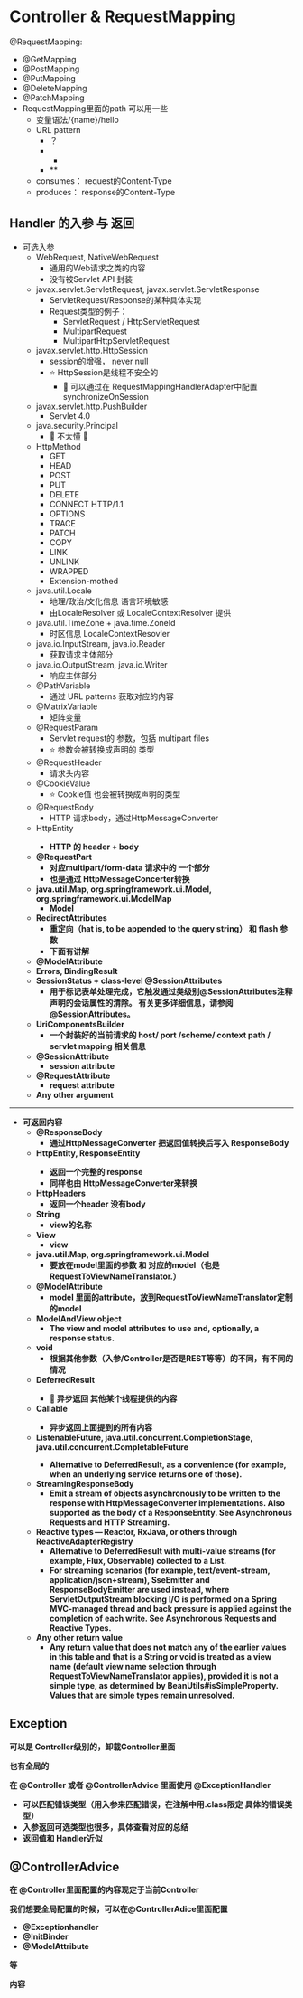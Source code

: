 # Controller & RequestMapping

@RequestMapping:
- @GetMapping
- @PostMapping
- @PutMapping
- @DeleteMapping
- @PatchMapping
- RequestMapping里面的path 可以用一些
  - 变量语法/{name}/hello
  - URL pattern
    - ？
    - *
    - **
  - consumes： request的Content-Type
  - produces： response的Content-Type


## Handler 的入参 与 返回

- 可选入参
  - WebRequest, NativeWebRequest
    - 通用的Web请求之类的内容
    - 没有被Servlet API 封装
  - javax.servlet.ServletRequest, javax.servlet.ServletResponse
    - ServletRequest/Response的某种具体实现
    - Request类型的例子：
      - ServletRequest / HttpServletRequest
      - MultipartRequest
      - MultipartHttpServletRequest
  - javax.servlet.http.HttpSession
    - session的增强， never null
    - ⭐ HttpSession是线程不安全的
      - 🔺 可以通过在 RequestMappingHandlerAdapter中配置 synchronizeOnSession
  - javax.servlet.http.PushBuilder
    - Servlet 4.0
  - java.security.Principal
    - 🔺 不太懂 🔺
  - HttpMethod
    - GET
    - HEAD
    - POST
    - PUT
    - DELETE
    - CONNECT HTTP/1.1
    - OPTIONS
    - TRACE
    - PATCH
    - COPY
    - LINK
    - UNLINK
    - WRAPPED
    - Extension-mothed
  - java.util.Locale
    - 地理/政治/文化信息  语言环境敏感
    - 由LocaleResolver 或 LocaleContextResolver 提供
  - java.util.TimeZone + java.time.ZoneId
    - 时区信息 LocaleContextResovler
  - java.io.InputStream, java.io.Reader
    - 获取请求主体部分
  - java.io.OutputStream, java.io.Writer
    - 响应主体部分
  - @PathVariable
    - 通过 URL patterns 获取对应的内容
  - @MatrixVariable
    - 矩阵变量
  - @RequestParam
    - Servlet request的 参数，包括 multipart files
    - ⭐ 参数会被转换成声明的 类型
  - @RequestHeader
    - 请求头内容
  - @CookieValue
    - ⭐ Cookie值 也会被转换成声明的类型
  - @RequestBody
    - HTTP 请求body，通过HttpMessageConverter
  - HttpEntity<B>
    - HTTP 的  header + body
  - @RequestPart
    - 对应multipart/form-data 请求中的 一个部分
    - 也是通过 HttpMessageConcerter转换
  - java.util.Map, org.springframework.ui.Model, org.springframework.ui.ModelMap
    - Model
  - RedirectAttributes
    - 重定向（hat is, to be appended to the query string） 和 flash 参数
    - 下面有讲解
  - @ModelAttribute
  - Errors, BindingResult
  - SessionStatus + class-level @SessionAttributes
    - 用于标记表单处理完成，它触发通过类级别@SessionAttributes注释声明的会话属性的清除。 有关更多详细信息，请参阅@SessionAttributes。
  - UriComponentsBuilder
    - 一个封装好的当前请求的 host/ port /scheme/ context path / servlet mapping 相关信息
  - @SessionAttribute
    - session attribute
  - @RequestAttribute
    - request attribute
  - Any other argument

------------------------------------

- 可返回内容
  - @ResponseBody
    - 通过HttpMessageConverter 把返回值转换后写入 ResponseBody
  - HttpEntity<B>, ResponseEntity<B>
    - 返回一个完整的 response
    - 同样也由 HttpMessageConverter来转换
  - HttpHeaders
    - 返回一个header 没有body
  - String
    - view的名称
  - View
    - view
  - java.util.Map, org.springframework.ui.Model
    - 要放在model里面的参数 和 对应的model（也是RequestToViewNameTranslator.）
  - @ModelAttribute
    - model 里面的attribute，放到RequestToViewNameTranslator定制的model
  - ModelAndView object
    - The view and model attributes to use and, optionally, a response status.
  - void
    - 根据其他参数（入参/Controller是否是REST等等）的不同，有不同的情况
  - DeferredResult<V>
    - 🔺 异步返回 其他某个线程提供的内容
  - Callable<V>
    - 异步返回上面提到的所有内容
  - ListenableFuture<V>, java.util.concurrent.CompletionStage<V>, java.util.concurrent.CompletableFuture<V>
    - Alternative to DeferredResult, as a convenience (for example, when an underlying service returns one of those).
  - StreamingResponseBody
    - Emit a stream of objects asynchronously to be written to the response with HttpMessageConverter implementations. Also supported as the body of a ResponseEntity. See Asynchronous Requests and HTTP Streaming.
  - Reactive types — Reactor, RxJava, or others through ReactiveAdapterRegistry
    - Alternative to DeferredResult with multi-value streams (for example, Flux, Observable) collected to a List. 
    - For streaming scenarios (for example, text/event-stream, application/json+stream), SseEmitter and ResponseBodyEmitter are used instead, where ServletOutputStream blocking I/O is performed on a Spring MVC-managed thread and back pressure is applied against the completion of each write. 
See Asynchronous Requests and Reactive Types.
  - Any other return value
    - Any return value that does not match any of the earlier values in this table and that is a String or void is treated as a view name (default view name selection through RequestToViewNameTranslator applies), provided it is not a simple type, as determined by BeanUtils#isSimpleProperty. Values that are simple types remain unresolved.


## Exception

可以是 Controller级别的，卸载Controller里面

也有全局的

在 @Controller 或者 @ControllerAdvice 里面使用 @ExceptionHandler
- 可以匹配错误类型（用入参来匹配错误，在注解中用.class限定 具体的错误类型）
- 入参返回可选类型也很多，具体查看对应的总结
- 返回值和 Handler近似

## @ControllerAdvice

在 @Controller里面配置的内容现定于当前Controller

我们想要全局配置的时候，可以在@ControllerAdice里面配置

- @Exceptionhandler
- @InitBinder
- @ModelAttribute

等

内容